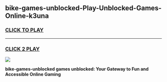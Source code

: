 
## bike-games-unblocked-Play-Unblocked-Games-Online-k3una
<h3>
<a href="https://premium76.site?title=bike-games-unblocked&ref=25A">CLICK TO PLAY</a></h3>
<hr>

<h3>
<a href="https://premium76.site?title=bike-games-unblocked&ref=25A">CLICK 2 PLAY</a>
  
</h3>

<a href="https://premium76.site?title=bike-games-unblocked&ref=25A"><img src="https://clearcache.store/games.png"></a>


**bike-games-unblocked games unblocked: Your Gateway to Fun and Accessible Online Gaming**
